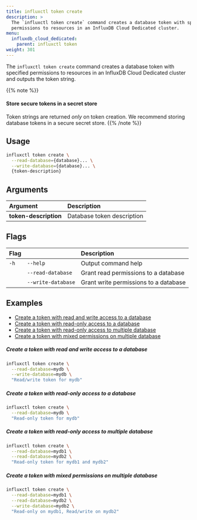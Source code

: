```yaml
---
title: influxctl token create
description: >
  The `influxctl token create` command creates a database token with specified
  permissions to resources in an InfluxDB Cloud Dedicated cluster.
menu:
  influxdb_cloud_dedicated:
    parent: influxctl token
weight: 301
---
```


The `influxctl token create` command creates a database token with specified
permissions to resources in an InfluxDB Cloud Dedicated cluster and outputs
the token string.

{{% note %}}
#### Store secure tokens in a secret store

Token strings are returned _only_ on token creation.
We recommend storing database tokens in a secure secret store.
{{% /note %}}

## Usage

```sh
influxctl token create \
  --read-database={database}... \
  --write-database={database}... \
  {token-description}
```

## Arguments

| Argument              | Description                |
| :-------------------- | :------------------------- |
| **token-description** | Database token description |

## Flags

| Flag |                    | Description                           |
| :--- | :----------------- | :------------------------------------ |
| `-h` | `--help`           | Output command help                   |
|      | `--read-database`  | Grant read permissions to a database  |
|      | `--write-database` | Grant write permissions to a database |

## Examples

- [Create a token with read and write access to a database](#create-a-token-with-read-and-write-access-to-a-database)
- [Create a token with read-only access to a database](#create-a-token-with-read-only-access-to-a-database)
- [Create a token with read-only access to multiple database](#create-a-token-with-read-only-access-to-multiple-database)
- [Create a token with mixed permissions on multiple database](#create-a-token-with-mixed-permissions-on-multiple-database)

##### Create a token with read and write access to a database

```sh
influxctl token create \
  --read-database=mydb \
  --write-database=mydb \
  "Read/write token for mydb"
```

##### Create a token with read-only access to a database

```sh
influxctl token create \
  --read-database=mydb \
  "Read-only token for mydb"
```

##### Create a token with read-only access to multiple database

```sh
influxctl token create \
  --read-database=mydb1 \
  --read-database=mydb2 \
  "Read-only token for mydb1 and mydb2"
```

##### Create a token with mixed permissions on multiple database

```sh
influxctl token create \
  --read-database=mydb1 \
  --read-database=mydb2 \
  --write-database=mydb2 \
  "Read-only on mydb1, Read/write on mydb2"
```
